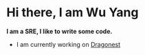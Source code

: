 # Hi there, I am Wu Yang

**I am a SRE, I like to write some code.**

- I am currently working on [Dragonest](https://www.dragonest.com)
